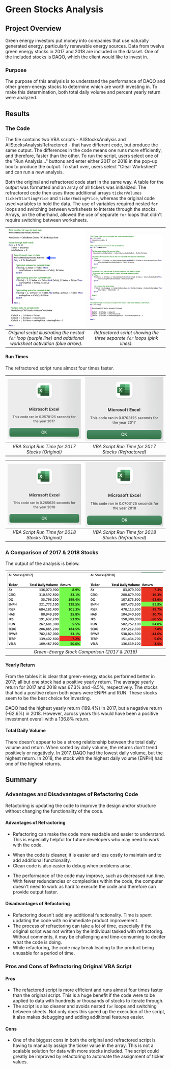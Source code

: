 # Green Stocks Analysis
## Project Overview
Green energy investors put money into companies that use naturally generated energy, particularly renewable energy sources. Data from twelve green energy stocks in 2017 and 2018 are included in the dataset. One of the included stocks is DAQO, which the client would like to invest in. 

### Purpose
The purpose of this analysis is to understand the performance of DAQO and other green-energy stocks to determine which are worth investing in. To make this determination, both total daily volume and percent yearly return were analyzed.

## Results
### The Code
The file contains two VBA scripts - AllStocksAnalysis and AllStocksAnalysisRefractored - that have different code, but produce the same output. The differences in the code means one runs more efficiently, and therefore, faster than the other. To run the script, users select one of the "Run Analysis..." buttons and enter either 2017 or 2018 in the pop-up box to produce the output. To start over, users select "Clear Worksheet" and can run a new analysis.

Both the original and refractored code start in the same way. A table for the output was formatted and an array of all tickers was initialized. The refractored code then uses three additional arrays `tickerVolumes` `tickerStartingPrice` and `tickerEndingPrice`, whereas the original code used variables to hold the data. The use of variables required nested `for` loops and switching between worksheets to interate through the stocks. Arrays, on the otherhand, allowed the use of separate `for` loops that didn't require switching between worksheets.

| ![Original Script](/Graphics/OriginalScript.png)|![Refractored Script](/Graphics/RefractoredScript.png)
|:--:|:--:|
|*Original script illustrating the nested `for` loop (purple line) and additional worksheet activation (blue arrow).*|*Refractored script showing the three separate `for` loops (pink lines).*|

#### Run Times
The refractored script runs almost four times faster. 

| ![VBA Script Run Times](/Graphics/2017_original.png)|![VBA Script Run Times](/Graphics/2017_refractored.png)
|:--:|:--:|
|*VBA Script Run Time for 2017 Stocks (Original)*|*VBA Script Run Time for 2017 Stocks (Refractored)*|


| ![VBA Script Run Times](/Graphics/2018_original.png)|![VBA Script Run Times](/Graphics/2018_refractored.png)
|:--:|:--:|
|*VBA Script Run Time for 2018 Stocks (Original)*|*VBA Script Run Time for 2018 Stocks (Refractored)*|


### A Comparison of 2017 & 2018 Stocks
The output of the analysis is below.

| ![Green-Energy Stock Comparison (2017 & 2018)](/Graphics/StockComparison.png) | 
|:--:| 
| *Green-Energy Stock Comparison (2017 & 2018)* |

#### Yearly Return
From the tables it is clear that green-energy stocks performed better in 2017; all but one stock had a positive yearly return. The average yearly return for 2017 and 2018 was 67.3% and -8.5%, respectively. The stocks that had a positive return both years were ENPH and RUN. These stocks seem to be the best choice for investing. 

DAQO had the highest yearly return (199.4%) in 2017, but a negative return (-62.6%) in 2018. However, across years this would have been a positive investment overall with a 136.8% return.

#### Total Daily Volume
There doesn't appear to be a strong relationship between the total daily volume and return. When sorted by daily volume, the returns don't trend positively or negatively. In 2017, DAQO had the lowest daily volume, but the highest return. In 2018, the stock with the highest daily volume (ENPH) had one of the highest returns. 

## Summary
### Advantages and Disadvantages of Refactoring Code
Refactoring is updating the code to improve the design and/or structure without changing the functionality of the code.

#### Advantages of Refractoring
* Refactoring can make the code more readable and easier to understand. This is especially helpful for future developers who may need to work with the code.
- When the code is cleaner, it is easier and less costly to maintain and to add additional functionality. 
- Clean code is also easier to debug when problems arise.
* The performance of the code may improve, such as decreased run time. With fewer redundancies or complexities within the code, the computer doesn't need to work as hard to execute the code and therefore can provide output faster.

#### Disadvantages of Refactoring
* Refactoring doesn't add any additional functionality. Time is spent updating the code with no immediate product improvement.
* The process of refractoring can take a lot of time, especially if the original script was not written by the individual tasked with refractoring. Without comments, it may be challenging and time-consuming to decifer what the code is doing.
* While refactoring, the code may break leading to the product being unusable for a period of time.

### Pros and Cons of Refractoring Original VBA Script
#### Pros
* The refactored script is more efficient and runs almost four times faster than the original script. This is a huge benefit if the code were to be applied to data with hundreds or thousands of stocks to iterate through. 
* The script is also cleaner and avoids nested `for` loops and switching between sheets. Not only does this speed up the execution of the script, it also makes debugging and adding additional features easier.

#### Cons
* One of the biggest cons in both the original and refractored script is having to manually assign the ticker value in the array. This is not a scalable solution for data with more stocks included. The script could greatly be improved by refactoring to automate the assignment of ticker values.

